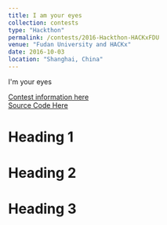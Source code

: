```yaml
---
title: I am your eyes
collection: contests
type: "Hackthon"
permalink: /contests/2016-Hackthon-HACKxFDU
venue: "Fudan University and HACKx"
date: 2016-10-03
location: "Shanghai, China"
---
```


I'm your eyes


[Contest information here](https://www.hackx.org/projects/34) <br>
[Source Code Here](https://github.com/ChaokunChang/I-am-your-eyes)

Heading 1
======

Heading 2
======

Heading 3
======